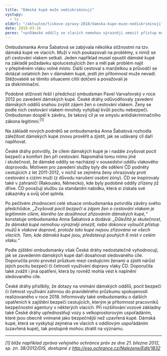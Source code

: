 ```yaml
---
title: "Dámská kupé muže nediskriminují"
vystupy:
  - tz
oldUrl: "/aktualne/tiskove-zpravy-2018/damska-kupe-muze-nediskriminuji"
date: 2018-03-16
perex: "<p>Dámské oddíly ve vlacích nemohou výrazněji omezit přístup mužů k využívání vlakové dopravy, takže se nejedná o diskriminaci. Představují pouze šest vyhrazených míst v celém vlaku a využívají se jen v některých spojích. Podle ombudsmanky navíc dámská kupé sledují legitimní cíl zvýšit pocit bezpečí cestujících žen, tedy i zvýšit zájem žen o cestování vlakem.</p>"
---
```


<!-- imported from the old website -->

<p>Ombudsmanka Anna Šabatová se zabývala několika stížnostmi na tzv. dámská kupé ve vlacích. Muži v nich poukazovali na problémy, s nimiž se při cestování vlakem setkali. Jeden například musel opustit dámské kupé na základě požadavku spolucestujících žen a měl pak problém najít v přeplněném vlaku volné místo. Další cestoval s manželkou a průvodčí se dotázal ostatních žen v dámském kupé, jestli jim přítomnost muže nevadí. Stěžovatelé se těmito situacemi cítili dotčeni a považovali je za diskriminační. </p> <p>Podobné stížnosti řešil i předchozí ombudsman Pavel Varvařovský v roce 2012 po zavedení dámských kupé. České dráhy odůvodňovaly zavedení dámských oddílů snahou zvýšit zájem žen o cestování vlakem. Ženy se podle nich cestování vlakem mnohdy vyhýbají kvůli pocitu nebezpečí. Ombudsman dospěl k závěru, že takový cíl je ve smyslu antidiskriminačního zákona legitimní.<sup>[1]</sup></p> <p>Na základě nových podnětů se ombudsmanka Anna Šabatová rozhodla záležitost dámských kupé znovu prověřit a zjistit, jak se udávaný cíl daří naplňovat.</p> <p>České dráhy potvrdily, že cílem dámských kupé je i nadále zvyšovat pocit bezpečí a komfort žen při cestování. Napomáhá tomu mimo jiné i skutečnost, že dámské oddíly se nacházejí v sousedství oddílu vlakového doprovodu. Motivem pro zavedení služby byly dle sdělení ČD podněty cestujících z let 2011-2012, v nichž se zejména ženy ohrazovaly proti cestování s cizími muži (z důvodu narušení osobní zóny). ČD se inspirovaly také v zahraničí (Rakousko, Německo), kde byly podobné oddíly zřízeny již dříve. ČD považují službu za standardní nabídku, která si získala své zákazníky a svůj účel splnila.</p> <p>Po pečlivém zhodnocení celé situace ombudsmanka potvrdila závěry svého předchůdce. <i>„Zvyšovat pocit bezpečí a zájem žen o cestování vlakem je legitimním cílem, kterého lze dosáhnout zřizováním dámských kupé,“</i> konstatuje ombudsmanka Anna Šabatová a dodává:<i> „Důležitá je skutečnost, že dámská kupé nemohou výrazněji omezit, nebo dokonce vyloučit přístup mužů k vlakové dopravě, protože tato kupé nejsou zřizována ve všech vlacích. Tam, kde dámská kupé jsou, představují pouhých 6 míst v celém vlaku.“</i>  </p> <p>Podle zjištění ombudsmanky však České dráhy nedostatečně vyhodnocují, jak se zavedením dámských kupé daří dosahovat sledovaného cíle. Doporučila proto provést průzkum mezi cestujícími ženami a zjistit nárůst jejich pocitu bezpečí či četnosti využívání dopravy vlaky ČD. Doporučila také zvážit i jiná opatření, která by rovněž mohla vést k naplnění sledovaného cíle.</p><p> České dráhy přislíbily, že dotazy na vnímání dámských oddílů, pocit bezpečí či četnost využívání zahrnou do pravidelného průzkumu spokojenosti realizovaného v roce 2018. Informovaly také ombudsmanku o dalších opatřeních k zajištění bezpečí cestujících, kterým je přítomnost pracovníků bezpečnostní agentury v některých vlacích. Při rozšiřování vozové základny také České dráhy upřednostňují vozy s velkoprostorovým uspořádáním, které jsou obecně vnímané jako bezpečnější než uzavřená kupé. Dámská kupé, která se vyskytují zejména ve vlacích s oddílovým uspořádáním (uzavřená kupé), tak postupně mohou ztratit na významu. </p> <hr /> <p><i>[1] blíže například zpráva veřejného ochránce práv ze dne 21. března 2012, sp. zn. 38/2012/DIS, dostupné z <a title="Otevření do nového okna" href="http://eso.ochrance.cz/Nalezene/Edit/1832" target="_blank">http://eso.ochrance.cz/Nalezene/Edit/1832</a> </i> </p>

